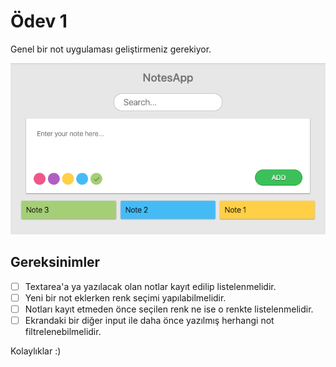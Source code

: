 # Ödev 1

Genel bir not uygulaması geliştirmeniz gerekiyor.

![Preview](https://raw.githubusercontent.com/Kodluyoruz/taskforce/main/redux/todo-app-odev/figures/preview.png)

## Gereksinimler
- [ ] Textarea'a ya yazılacak olan notlar kayıt edilip listelenmelidir.
- [ ] Yeni bir not eklerken renk seçimi yapılabilmelidir.
- [ ] Notları kayıt etmeden önce seçilen renk ne ise o renkte listelenmelidir.
- [ ] Ekrandaki bir diğer input ile daha önce yazılmış herhangi not filtrelenebilmelidir.

Kolaylıklar :)
